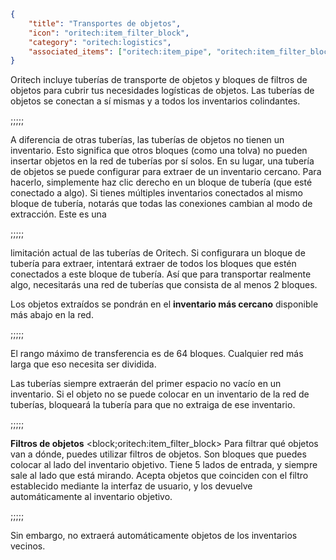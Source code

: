 ```json
{
	"title": "Transportes de objetos",
	"icon": "oritech:item_filter_block",
	"category": "oritech:logistics",
	"associated_items": ["oritech:item_pipe", "oritech:item_filter_block"]
}
```

Oritech incluye tuberías de transporte de objetos y bloques de filtros de objetos para cubrir tus necesidades logísticas de objetos. Las tuberías de objetos se conectan a sí mismas y a todos los inventarios colindantes.

;;;;;

A diferencia de otras tuberías, las tuberías de objetos no tienen un inventario. Esto significa que otros bloques (como una tolva) no pueden insertar objetos en la red de tuberías por sí solos. En su lugar, una tubería de objetos se puede configurar para extraer de un inventario cercano. Para hacerlo, simplemente haz clic derecho en un bloque de tubería (que esté conectado a algo). Si tienes múltiples inventarios conectados al mismo bloque de tubería, notarás que todas las conexiones cambian al modo de extracción. Este es una

;;;;;

limitación actual de las tuberías de Oritech. Si configurara un bloque de tubería para extraer, intentará extraer
de todos los bloques que estén conectados a este bloque de tubería. Así que para transportar realmente algo, necesitarás una red de tuberías que consista de al menos 2 bloques.

Los objetos extraídos se pondrán en el **inventario más cercano** disponible más abajo en la red.

;;;;;

El rango máximo de transferencia es de 64 bloques. Cualquier red más larga que eso necesita ser dividida.

Las tuberías siempre extraerán del primer espacio no vacío en un inventario. Si el objeto no se puede colocar en un inventario de la red de tuberías, bloqueará la tubería para que no extraiga de ese inventario.

;;;;;

**Filtros de objetos**
<block;oritech:item_filter_block>
Para filtrar qué objetos van a dónde, puedes utilizar filtros de objetos. Son bloques que puedes colocar al lado del inventario objetivo. Tiene 5 lados de entrada,
y siempre sale al lado que está mirando.
Acepta objetos que coinciden con el filtro establecido mediante la interfaz de usuario, y los devuelve automáticamente al inventario objetivo.

;;;;;

Sin embargo, no extraerá automáticamente objetos de los inventarios vecinos.
